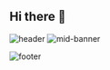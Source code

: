 ## Hi there 👋
![header](https://capsule-render.vercel.app/api?type=wave&color=auto&height=300&section=header&text=jgtaeeun&fontSize=90)
![mid-banner](https://capsule-render.vercel.app/api?type=rect&text=Hello,%20World!&fontAlign=50&fontSize=40&desc=Welcome%20to%20my%20GitHub&descAlign=50&descAlignY=70&theme=tokyonight)

![footer](https://capsule-render.vercel.app/api?type=waving&color=0:141E30,100:243B55&height=150&section=footer&text=Thanks%20for%20visiting!&fontColor=white)

<!--
**jgtaeeun/jgtaeeun** is a ✨ _special_ ✨ repository because its `README.md` (this file) appears on your GitHub profile.

Here are some ideas to get you started:

- 🔭 I’m currently working on ...
- 🌱 I’m currently learning ...
- 👯 I’m looking to collaborate on ...
- 🤔 I’m looking for help with ...
- 💬 Ask me about ...
- 📫 How to reach me: ...
- 😄 Pronouns: ...
- ⚡ Fun fact: ...
-->
